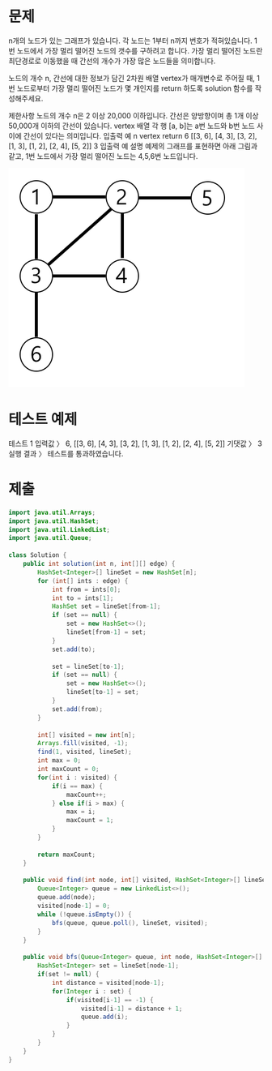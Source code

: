 # 문제
n개의 노드가 있는 그래프가 있습니다. 각 노드는 1부터 n까지 번호가 적혀있습니다. 1번 노드에서 가장 멀리 떨어진 노드의 갯수를 구하려고 합니다. 가장 멀리 떨어진 노드란 최단경로로 이동했을 때 간선의 개수가 가장 많은 노드들을 의미합니다.

노드의 개수 n, 간선에 대한 정보가 담긴 2차원 배열 vertex가 매개변수로 주어질 때, 1번 노드로부터 가장 멀리 떨어진 노드가 몇 개인지를 return 하도록 solution 함수를 작성해주세요.

제한사항
노드의 개수 n은 2 이상 20,000 이하입니다.
간선은 양방향이며 총 1개 이상 50,000개 이하의 간선이 있습니다.
vertex 배열 각 행 [a, b]는 a번 노드와 b번 노드 사이에 간선이 있다는 의미입니다.
입출력 예
n	vertex	return
6	[[3, 6], [4, 3], [3, 2], [1, 3], [1, 2], [2, 4], [5, 2]]	3
입출력 예 설명
예제의 그래프를 표현하면 아래 그림과 같고, 1번 노드에서 가장 멀리 떨어진 노드는 4,5,6번 노드입니다.

![1](imgs/most_distant_node.1.png)


# 테스트 예제
테스트 1
입력값 〉	6, [[3, 6], [4, 3], [3, 2], [1, 3], [1, 2], [2, 4], [5, 2]]
기댓값 〉	3
실행 결과 〉	테스트를 통과하였습니다.

# 제출
```java
import java.util.Arrays;
import java.util.HashSet;
import java.util.LinkedList;
import java.util.Queue;

class Solution {
    public int solution(int n, int[][] edge) {
        HashSet<Integer>[] lineSet = new HashSet[n];
        for (int[] ints : edge) {
            int from = ints[0];
            int to = ints[1];
            HashSet set = lineSet[from-1];
            if (set == null) {
                set = new HashSet<>();
                lineSet[from-1] = set;
            }
            set.add(to);

            set = lineSet[to-1];
            if (set == null) {
                set = new HashSet<>();
                lineSet[to-1] = set;
            }
            set.add(from);
        }

        int[] visited = new int[n];
        Arrays.fill(visited, -1);
        find(1, visited, lineSet);
        int max = 0;
        int maxCount = 0;
        for(int i : visited) {
            if(i == max) {
                maxCount++;
            } else if(i > max) {
                max = i;
                maxCount = 1;
            }
        }

        return maxCount;
    }

    public void find(int node, int[] visited, HashSet<Integer>[] lineSet) {
        Queue<Integer> queue = new LinkedList<>();
        queue.add(node);
        visited[node-1] = 0;
        while (!queue.isEmpty()) {
            bfs(queue, queue.poll(), lineSet, visited);
        }
    }

    public void bfs(Queue<Integer> queue, int node, HashSet<Integer>[] lineSet, int[] visited) {
        HashSet<Integer> set = lineSet[node-1];
        if(set != null) {
            int distance = visited[node-1];
            for(Integer i : set) {
                if(visited[i-1] == -1) {
                    visited[i-1] = distance + 1;
                    queue.add(i);
                }
            }
        }
    }
}
```